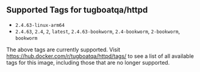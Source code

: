 ## Supported Tags for tugboatqa/httpd

* `2.4.63-linux-arm64`
* `2.4.63`, `2.4`, `2`, `latest`, `2.4.63-bookworm`, `2.4-bookworm`, `2-bookworm`, `bookworm`

The above tags are currently supported. Visit https://hub.docker.com/r/tugboatqa/httpd/tags/ to see a list of all available tags for this image, including those that are no longer supported.
